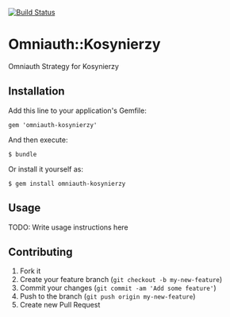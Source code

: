 [![Build Status](https://travis-ci.org/kosynierzy/omniauth-kosynierzy.png)](https://travis-ci.org/kosynierzy/omniauth-kosynierzy)

# Omniauth::Kosynierzy

Omniauth Strategy for Kosynierzy

## Installation

Add this line to your application's Gemfile:

    gem 'omniauth-kosynierzy'

And then execute:

    $ bundle

Or install it yourself as:

    $ gem install omniauth-kosynierzy

## Usage

TODO: Write usage instructions here

## Contributing

1. Fork it
2. Create your feature branch (`git checkout -b my-new-feature`)
3. Commit your changes (`git commit -am 'Add some feature'`)
4. Push to the branch (`git push origin my-new-feature`)
5. Create new Pull Request
